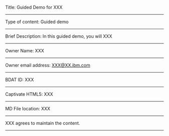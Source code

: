 Title: Guided Demo for XXX<hr>
Type of content: Guided demo<hr>
Brief Description: In this guided demo, you will XXX<hr>
Owner Name: XXX<hr>
Owner email address: XXX@XX.ibm.com<hr>
BDAT ID: XXX<hr>
Captivate HTML5: XXX<hr>
MD File location: XXX<hr>

XXX agrees to maintain the content.<hr>
